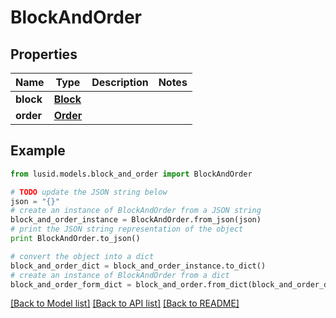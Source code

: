 # BlockAndOrder


## Properties
Name | Type | Description | Notes
------------ | ------------- | ------------- | -------------
**block** | [**Block**](Block.md) |  | 
**order** | [**Order**](Order.md) |  | 

## Example

```python
from lusid.models.block_and_order import BlockAndOrder

# TODO update the JSON string below
json = "{}"
# create an instance of BlockAndOrder from a JSON string
block_and_order_instance = BlockAndOrder.from_json(json)
# print the JSON string representation of the object
print BlockAndOrder.to_json()

# convert the object into a dict
block_and_order_dict = block_and_order_instance.to_dict()
# create an instance of BlockAndOrder from a dict
block_and_order_form_dict = block_and_order.from_dict(block_and_order_dict)
```
[[Back to Model list]](../README.md#documentation-for-models) [[Back to API list]](../README.md#documentation-for-api-endpoints) [[Back to README]](../README.md)


